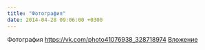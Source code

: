 ```yaml
---
title: "Фотография"
date: 2014-04-28 09:06:00 +0300
---
```


Фотография
<a class="vk-attach" href="https://vk.com/photo41076938_328718974">https://vk.com/photo41076938_328718974</a>
<a class="vk-attach" href="https://vk.com/photo41076938_328718974">Вложение</a>
